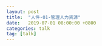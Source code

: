 ```yaml
---
layout: post
title:  "人件-01-管理人力资源"
date:   2019-07-01 08:00:00 +0800
categories: talk
tag: [talk]
---
```



<!-- more -->

